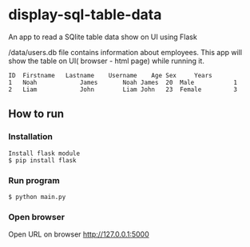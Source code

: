 # display-sql-table-data
An app to read a SQlite table data show on UI  using Flask

/data/users.db file contains information about employees.
This app will show the table on UI( browser - html page) while running it.

    ID	Firstname	Lastname    Username	Age	Sex	    Years
    1	Noah	        James       Noah James	20	Male	       1
    2	Liam	        John	    Liam John	23	Female	       3


## How to run 
### Installation
    Install flask module
    $ pip install flask

### Run program 
    $ python main.py 

### Open browser
Open URL on browser http://127.0.0.1:5000
